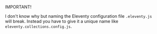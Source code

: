 IMPORTANT!

I don't know why but naming the Eleventy configuration file `.eleventy.js`
will break. Instead you have to give it a unique name like `eleventy.collections.config.js`.